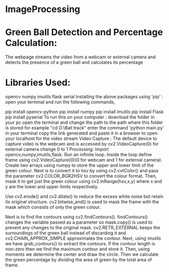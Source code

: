 # ImageProcessing

# Green Ball Detection and Percentage Calculation:
The webpage streams the video from a webcam or external camera and detects the presence of a green ball and calculates its percentage

# Libraries Used:
opencv
numpy
imutils
flask
serial
Installing the above packages using 'pip' :
open your terminal and run the following commands,

pip install opencv-python
pip install numpy
pip install imutils
pip install Flask
pip install pyserial
To run this on your computer :
download the folder in your pc
open the terminal and change the path to the path where this folder is stored
for example "cd D:\Ball track"
enter the command 'python main.py' in your terminal
copy the link generated and paste it in a browser to open your localhost for the video stream
Video Capture :
The default device to capture video is the webcam and is accessed by cv2.VideoCapture(0) for external camera change 0 to 1
Processing:
Import opencv,numpy,imutils,flask. Run an infinite loop. Inside the loop define frame using cv2.VideoCapture(0)(0 for webcam and 1 for external camera). Create two arrays using numpy to store the upper and lower limit of the green colour. Next is to convert it to hsv by using cv2.cvtColor() and pass the parameter cv2.COLOR_BGR2HSV to convert the colour format. Then, mask it to get just the green colour using cv2.inRange(hsv,x,y) where x and y are the lower and upper limits respectively.

Use cv2.erode() and cv2.dilate() to reduce the excess white noise but retain its original structure. cv2.bitwise_and() is used to mask the frame with the mask which consists of only the green colour.

Next is to find the contours using cv2.findContours(). findContours() changes the variable passed as a parameter so mask.copy() is used to prevent any changes to the original mask. cv2.RETR_EXTERNAL keeps the surroundings of the green ball instead of discarding it and cv2.CHAIN_APPROX_SIMPLE approximates the contour. Next, using imutils we have grab_contours() to extract the contours. If the contour length is non-zero then we find the maximum contour and store it. Then, using moments we determine the center and draw the circle. Then we calculate the green percentage by dividing the area of green by the total area of frame.
